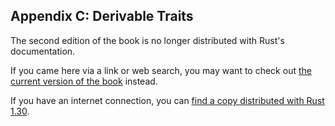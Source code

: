 ## Appendix C: Derivable Traits

The second edition of the book is no longer distributed with Rust's documentation.

If you came here via a link or web search, you may want to check out [the current
version of the book](../appendix-03-derivable-traits.md) instead.

If you have an internet connection, you can [find a copy distributed with
Rust
1.30](https://doc.rust-lang.org/1.30.0/book/second-edition/appendix-03-derivable-traits.html).